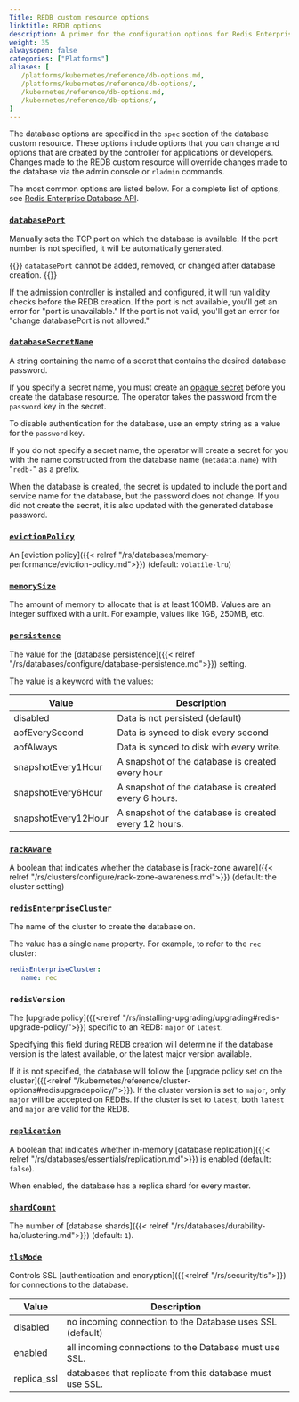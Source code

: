 ```yaml
---
Title: REDB custom resource options
linktitle: REDB options
description: A primer for the configuration options for Redis Enterprise database custom resource definitions.
weight: 35
alwaysopen: false
categories: ["Platforms"]
aliases: [
   /platforms/kubernetes/reference/db-options.md,
   /platforms/kubernetes/reference/db-options/,
   /kubernetes/reference/db-options.md,
   /kubernetes/reference/db-options/,
]
---
```


The database options are specified in the `spec` section of the database custom resource.
These options include options that you can change and options that are created by the controller for applications or developers. Changes made to the REDB custom resource will override changes made to the database via the admin console or `rladmin` commands.

The most common options are listed below. For a complete list of options, see [Redis Enterprise Database API](https://github.com/RedisLabs/redis-enterprise-k8s-docs/blob/master/redis_enterprise_database_api.md).


### [`databasePort`](https://github.com/RedisLabs/redis-enterprise-k8s-docs/blob/master/redis_enterprise_database_api.md#redisenterprisedatabasespec)

Manually sets the TCP port on which the database is available. If the port number is not specified, it will be automatically generated.

{{<warning>}}
`databasePort` cannot be added, removed, or changed after database creation.
{{</warning>}}

If the admission controller is installed and configured, it will run validity checks before the REDB creation. If the port is not available, you'll get an error for "port is unavailable." If the port is not valid, you'll get an error for "change databasePort is not allowed."

### [`databaseSecretName`](https://github.com/RedisLabs/redis-enterprise-k8s-docs/blob/master/redis_enterprise_database_api.md#redisenterprisedatabasespec)

A string containing the name of a secret that contains the desired database password.

If you specify a secret name, you must create an [opaque secret](https://kubernetes.io/docs/concepts/configuration/secret/#opaque-secrets) before you create the
database resource. The operator takes the password from the `password` key in the secret.

To disable authentication for the database,  use an empty string as a value for the `password` key.

If you do not specify a secret name, the operator will create a secret for you with the name
constructed from the database name (`metadata.name`) with "`redb-`" as a prefix.

When the database is created, the secret is updated to include the port and service name for the database,
but the password does not change. If you did not create the secret, it is
also updated with the generated database password.


### [`evictionPolicy`](https://github.com/RedisLabs/redis-enterprise-k8s-docs/blob/master/redis_enterprise_database_api.md#redisenterprisedatabasespec)

An [eviction policy]({{< relref "/rs/databases/memory-performance/eviction-policy.md">}}) (default: `volatile-lru`)

### [`memorySize`](https://github.com/RedisLabs/redis-enterprise-k8s-docs/blob/master/redis_enterprise_database_api.md#redisenterprisedatabasespec)

The amount of memory to allocate that is at least 100MB. Values are an integer
suffixed with a unit. For example, values like 1GB, 250MB, etc.

### [`persistence`](https://github.com/RedisLabs/redis-enterprise-k8s-docs/blob/master/redis_enterprise_database_api.md#redisenterprisedatabasespec)

The value for the [database persistence]({{< relref "/rs/databases/configure/database-persistence.md">}}) setting.

The value is a keyword with the values:

| Value | Description |
| ----- | ----------- |
| disabled | Data is not persisted (default) |
| aofEverySecond | Data is synced to disk every second |
| aofAlways | Data is synced to disk with every write. |
| snapshotEvery1Hour | A snapshot of the database is created every hour |
| snapshotEvery6Hour | A snapshot of the database is created every 6 hours. |
| snapshotEvery12Hour | A snapshot of the database is created every 12 hours. |

### [`rackAware`](https://github.com/RedisLabs/redis-enterprise-k8s-docs/blob/master/redis_enterprise_database_api.md#redisenterprisedatabasespec)

A boolean that indicates whether the database is [rack-zone aware]({{< relref "/rs/clusters/configure/rack-zone-awareness.md">}}) (default: the cluster setting)

### [`redisEnterpriseCluster`](https://github.com/RedisLabs/redis-enterprise-k8s-docs/blob/master/redis_enterprise_database_api.md#redisenterprisedatabasespec)

The name of the cluster to create the database on.

The value has a single `name` property.
For example, to refer to the `rec` cluster:

```YAML
redisEnterpriseCluster:
   name: rec
```

### `redisVersion`

The [upgrade policy]({{<relref "/rs/installing-upgrading/upgrading#redis-upgrade-policy/">}}) specific to an REDB: `major` or `latest`.

Specifying this field during REDB creation will determine if the database version is the latest available, or the latest major version available.

If it is not specified, the database will follow the [upgrade policy set on the cluster]({{<relref "/kubernetes/reference/cluster-options#redisupgradepolicy/">}}). If the cluster version is set to `major`, only `major` will be accepted on REDBs. If the cluster is set to `latest`, both `latest` and `major` are valid for the REDB.

### [`replication`](https://github.com/RedisLabs/redis-enterprise-k8s-docs/blob/master/redis_enterprise_database_api.md#redisenterprisedatabasespec)

A boolean that indicates whether in-memory [database replication]({{< relref "/rs/databases/essentials/replication.md">}}) is enabled (default: `false`).

When enabled, the database has a replica shard for every master.

### [`shardCount`](https://github.com/RedisLabs/redis-enterprise-k8s-docs/blob/master/redis_enterprise_database_api.md#redisenterprisedatabasespec)

The number of [database shards]({{< relref "/rs/databases/durability-ha/clustering.md">}}) (default: `1`).

### [`tlsMode`](https://github.com/RedisLabs/redis-enterprise-k8s-docs/blob/master/redis_enterprise_database_api.md#redisenterprisedatabasespec)

Controls SSL [authentication and encryption]({{<relref "/rs/security/tls">}}) for connections to the database.

| Value | Description |
| ----- | ----------- |
| disabled | no incoming connection to the Database uses SSL (default) |
| enabled | all incoming connections to the Database must use SSL. |
| replica_ssl | databases that replicate from this database must use SSL. |
